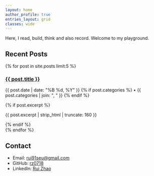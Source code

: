 ```yaml
---
layout: home
author_profile: true
entries_layout: grid
classes: wide
---
```


Here, I read, build, think and also record. Welcome to my playground.

## Recent Posts

{% for post in site.posts limit:5 %}
  <article>
    <h3><a href="{{ post.url }}">{{ post.title }}</a></h3>
    <p class="post-meta">
      <time datetime="{{ post.date | date_to_xmlschema }}">{{ post.date | date: "%B %d, %Y" }}</time>
      {% if post.categories %}
      • <span>{{ post.categories | join: ", " }}</span>
      {% endif %}
    </p>
    {% if post.excerpt %}
    <p>{{ post.excerpt | strip_html | truncate: 160 }}</p>
    {% endif %}
  </article>
{% endfor %}

## Contact

- Email: rui91seu@gmail.com
- GitHub: [rz0718](https://github.com/rz0718)
- LinkedIn: [Rui Zhao](https://www.linkedin.com/in/rui-zhao-ph-d-cfa-1b4288112/) 